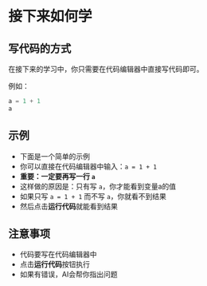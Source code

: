 # 接下来如何学

## 写代码的方式

在接下来的学习中，你只需要在代码编辑器中直接写代码即可。

例如：

```python
a = 1 + 1
a
```

## 示例

- 下面是一个简单的示例
- 你可以直接在代码编辑器中输入：`a = 1 + 1`
- **重要：一定要再写一行 `a`**
- 这样做的原因是：只有写 `a`，你才能看到变量a的值
- 如果只写 `a = 1 + 1` 而不写 `a`，你就看不到结果
- 然后点击**运行代码**就能看到结果

## 注意事项

- 代码要写在代码编辑器中
- 点击**运行代码**按钮执行
- 如果有错误，AI会帮你指出问题

